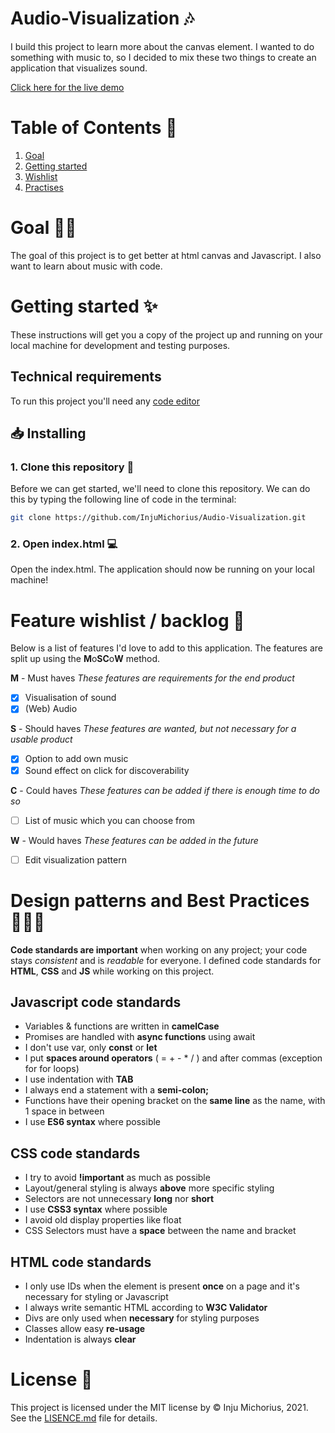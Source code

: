 # Audio-Visualization 🎶

I build this project to learn more about the canvas element. I wanted to do something with music to, so I decided to mix these two things to create an application that visualizes sound.

[Click here for the live demo](https://injumichorius.github.io/Audio-Visualization/)

# Table of Contents 🧭
1. [Goal](https://github.com/InjuMichorius/Audio-Visualization#goal-)
2. [Getting started](https://github.com/InjuMichorius/Audio-Visualization#getting-started-)
3. [Wishlist](https://github.com/InjuMichorius/Audio-Visualization#feature-wishlist--backlog-)
4. [Practises](https://github.com/InjuMichorius/Audio-Visualization#design-patterns-and-best-practices-)

# Goal 💪🏻
The goal of this project is to get better at html canvas and Javascript. I also want to learn about music with code.

# Getting started ✨
These instructions will get you a copy of the project up and running on your local machine for development and testing purposes.

## Technical requirements
To run this project you'll need any [code editor](https://code.visualstudio.com/download)

## 📥 Installing
### 1. Clone this repository 👯
Before we can get started, we'll need to clone this repository. We can do this by typing the following line of code in the terminal:
```bash
git clone https://github.com/InjuMichorius/Audio-Visualization.git
```
### 2. Open index.html 💻
Open the index.html. The application should now be running on your local machine!

# Feature wishlist / backlog 👑
Below is a list of features I'd love to add to this application. The features are split up using the **M**o**SC**o**W** method.

**M** - Must haves
_These features are requirements for the end product_
- [x] Visualisation of sound
- [x] (Web) Audio

**S** - Should haves
_These features are wanted, but not necessary for a usable product_
- [x] Option to add own music
- [x] Sound effect on click for discoverability

**C** - Could haves
_These features can be added if there is enough time to do so_
- [ ] List of music which you can choose from

**W** - Would haves
_These features can be added in the future_
- [ ] Edit visualization pattern

# Design patterns and Best Practices 👩🏻‍💻
__Code standards are important__ when working on any project; your code stays *consistent* and is *readable* for everyone. I defined code standards for __HTML__, __CSS__ and __JS__ while working on this project.

## Javascript code standards
* Variables & functions are written in __camelCase__
* Promises are handled with __async functions__ using await
* I don't use var, only __const__ or __let__
* I put __spaces around operators__ ( = + - * / ) and after commas (exception for for loops)
* I use indentation with __TAB__
* I always end a statement with a __semi-colon;__
* Functions have their opening bracket on the __same line__ as the name, with 1 space in between
* I use __ES6 syntax__ where possible

## CSS code standards
* I try to avoid __!important__ as much as possible
* Layout/general styling is always __above__ more specific styling
* Selectors are not unnecessary __long__ nor __short__
* I use __CSS3 syntax__ where possible
* I avoid old display properties like float
* CSS Selectors must have a __space__ between the name and bracket

## HTML code standards
* I only use IDs when the element is present __once__ on a page and it's necessary for styling or Javascript
* I always write semantic HTML according to __W3C Validator__
* Divs are only used when __necessary__ for styling purposes
* Classes allow easy __re-usage__
* Indentation is always __clear__

# License 🔐
This project is licensed under the MIT license by © Inju Michorius, 2021. See the [LISENCE.md](https://github.com/InjuMichorius/Audio-Visualization/blob/master/LICENSE) file for details.
